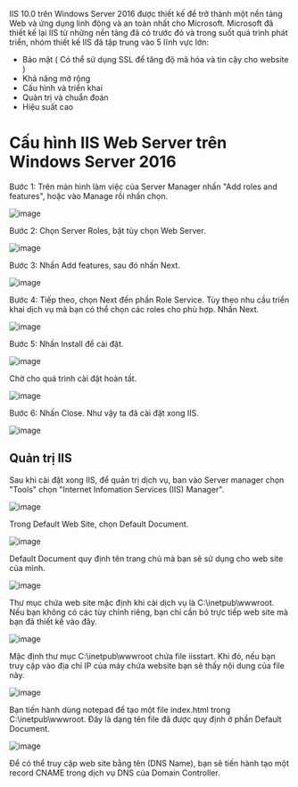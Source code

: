 IIS 10.0 trên Windows Server 2016  được thiết kế để trở thành một nền tảng Web và ứng dụng linh động và an toàn nhất cho Microsoft. Microsoft đã thiết kế lại IIS từ những nền tảng đã có trước đó và trong suốt quá trình phát triển, nhóm thiết kế IIS đã tập trung vào 5 lĩnh vực lớn:

- Bảo mật ( Có thể sử dụng SSL để tăng độ mã hóa và tin cậy cho website ) 
- Khả năng mở rộng 
- Cấu hình và triển khai 
- Quản trị và chuẩn đoán 
- Hiệu suất cao

# Cấu hình IIS Web Server trên Windows Server 2016

Bước 1: Trên màn hình làm việc của Server Manager nhấn "Add roles and features", hoặc vào Manage rồi nhấn chọn. 

![image](https://user-images.githubusercontent.com/111716161/189834895-2d3d7f8b-7277-4be7-b5c9-11a121724a76.png)

Bước 2: Chọn Server Roles, bật tùy chọn Web Server. 

![image](https://user-images.githubusercontent.com/111716161/189829464-20a363b8-e5c1-41b1-a834-e9009b7e9ac2.png)

Bước 3: Nhấn Add features, sau đó nhấn Next.

![image](https://user-images.githubusercontent.com/111716161/189829716-180e5271-2c4e-4082-a9b1-729938dc9429.png)

Bước 4: Tiếp theo, chọn Next đến phần Role Service. Tùy theo nhu cầu triển khai dịch vụ mà bạn có thể chọn các roles cho phù hợp. Nhấn Next. 

![image](https://user-images.githubusercontent.com/111716161/189830102-53e7b574-3896-4b3e-8998-7465469d069c.png)

Bước 5: Nhấn Install để cài đặt.

![image](https://user-images.githubusercontent.com/111716161/189830250-d34df63a-2a6c-4b65-9e88-98566ead9c2c.png)

Chờ cho quá trình cài đặt hoàn tất. 

![image](https://user-images.githubusercontent.com/111716161/189830470-2e351736-f2e1-4ec2-9b46-d97f79471824.png)

Bước 6: Nhấn Close. Như vậy ta đã cài đặt xong IIS.

![image](https://user-images.githubusercontent.com/111716161/189830629-bb1756fe-a33f-458e-b3ac-16d3dfdf813a.png)

## Quản trị IIS

Sau khi cài đặt xong IIS, để quản trị dịch vụ, ban vào Server manager chọn "Tools" chọn "Internet Infomation Services (IIS) Manager".

![image](https://user-images.githubusercontent.com/111716161/189830985-ac422930-9f7a-4ec5-b4a5-46e4f609f8da.png)

Trong Default Web Site, chọn Default Document.

![image](https://user-images.githubusercontent.com/111716161/189831240-50051032-4618-4290-807d-a836d00cc485.png)

Default Document quy định tên trang chủ mà bạn sẽ  sử dụng cho web site của mình.

![image](https://user-images.githubusercontent.com/111716161/189831654-2e4c5021-d072-4774-a037-029053feb1af.png)

Thư mục chứa web site mặc định khi cài dịch vụ là C:\inetpub\wwwroot. Nếu bạn không có các tùy chỉnh riêng, bạn chỉ cần bỏ trực tiếp web site mà bạn đã thiết kế vào đây.

![image](https://user-images.githubusercontent.com/111716161/189831974-b4de6a43-959c-44fd-a6d3-5a6a03af9e23.png)

Mặc định thư mục C:\inetpub\wwwroot chứa file iisstart. Khi đó, nếu bạn truy cập vào địa chỉ IP của máy chứa website bạn sẽ thấy nội dung của file này.

![image](https://user-images.githubusercontent.com/111716161/189832739-0c6d82e3-9043-4f0e-9898-2e033bfa4267.png)

Bạn tiến hành dùng notepad để tạo một file index.html trong C:\inetpub\wwwroot. Đây là dạng tên file đã được quy định ở phần Default Document.

![image](https://user-images.githubusercontent.com/111716161/189833525-250096f3-e369-4fe7-b577-741f74f2d694.png)

Để có thể truy cập web site bằng tên (DNS Name), bạn sẽ tiến hành tạo một record CNAME trong dịch vụ DNS của Domain Controller.
